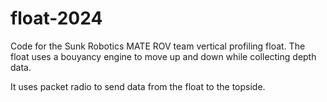 # float-2024
Code for the Sunk Robotics MATE ROV team vertical profiling float. The float uses a bouyancy engine to move up and down while collecting depth data.

It uses packet radio to send data from the float to the topside.
